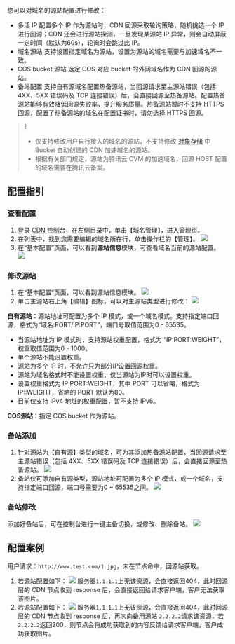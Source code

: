 您可以对域名的源站配置进行修改：
- 多活 IP 
配置多个 IP 作为源站时，CDN 回源采取轮询策略，随机挑选一个 IP 进行回源；CDN 还会进行源站探测，一旦发现某源站 IP 异常，则会自动屏蔽一定时间（默认为60s），轮询时会跳过此 IP。
- 域名源站
支持设置指定域名为源站，设置为源站的域名需要与加速域名不一致。
- COS bucket 源站
选定 COS 对应 bucket 的外网域名作为 CDN 回源的源站。
- 备站配置
支持自有源域名配置热备源站，当回源请求至主源站错误（包括 4XX、5XX 错误码及 TCP 连接错误）后，会直接回源至热备源站。配置热备源站能够有效降低回源失败率，提升服务质量。热备源站暂时不支持 HTTPS 回源，配置了热备源站的域名在配置证书时，请勿选择 HTTPS 回源。
>!
>- 仅支持修改用户自行接入的域名的源站，不支持修改 [对象存储](https://cloud.tencent.com/product/cos) 中 Bucket 自动创建的 CDN 加速域名的源站。
>- 根据有关部门规定，源站为腾讯云 CVM 的加速域名，回源 HOST 配置的域名需要在腾讯云备案。

## 配置指引
### 查看配置
1. 登录 [CDN 控制台](https://console.cloud.tencent.com/cdn)，在左侧目录中，单击【域名管理】，进入管理页。
2. 在列表中，找到您需要编辑的域名所在行，单击操作栏的【管理】。
 ![](https://main.qcloudimg.com/raw/18a3dd6931e3fe4ea109f971e5afe410.png)
3. 在“基本配置”页面，可以看到**源站信息**模块，可查看域名当前的源站配置。
 ![](https://main.qcloudimg.com/raw/09ba46d5e6e664056928b83924c4c95d.png)
 
### 修改源站
1. 在“基本配置”页面，可以看到源站信息模块。
 ![](https://main.qcloudimg.com/raw/f7288532aca9b601b1f0950156d21a65.png)
2. 单击主源站右上角【编辑】图标，可以对主源站类型进行修改：
![](https://main.qcloudimg.com/raw/a5df987206958199bd997a97b40c60f8.png)

**自有源站**：源站地址可配置为多个 IP 模式，或一个域名模式。支持指定端口回源，格式为“域名:PORT/IP:PORT”，端口号取值范围为0 - 65535。
- 当源站地址为 IP 模式时，支持源站权重配置，格式为 “IP:PORT:WEIGHT”，权重取值范围为0 - 1000。
- 单个源站不能设置权重。
- 源站为多个 IP 时，不允许只为部分IP设置回源权重。
- 源站为域名格式时不能设置权重，仅当源站为IP时可以设置权重。
- 设置权重格式为 IP:PORT:WEIGHT，其中 PORT 可以省略，格式为 IP::WEIGHT，省略的 PORT 默认为80。
- 目前仅支持 IPv4 地址的权重配置，暂不支持 IPv6。

**COS源站**：指定 COS bucket 作为源站。


### 备站添加
1. 针对源站为【自有源】类型的域名，可为其添加热备源站配置，当回源请求至主源站错误（包括 4XX、5XX 错误码及 TCP 连接错误）后，会直接回源至热备源站。
 ![](https://main.qcloudimg.com/raw/e54b5b7f5edcc70b4f9a6d410d5b367c.png)
2. 备站仅可添加自有源类型，源站地址可配置为多个 IP 模式，或一个域名，支持指定端口回源，端口号需要为0 ~ 65535之间。
 ![](https://main.qcloudimg.com/raw/734641923dc2e9e42943caa8db386c81.png)
 
### 备站修改
添加好备站后，可在控制台进行一键主备切换，或修改、删除备站。
![](https://main.qcloudimg.com/raw/a2614e23037283bd7609ae24687bae21.png)

## 配置案例
用户请求：`http://www.test.com/1.jpg`，未在节点命中，回源站获取。
1. 若源站配置如下：
 ![](https://main.qcloudimg.com/raw/005664fb87eb93fe8ded14f8a6181e89.png)
服务器`1.1.1.1`上无该资源，会直接返回404，此时回源层的 CDN 节点收到 response 后，会直接返回给请求客户端，客户无法获取该图片。
2. 若源站配置如下：
 ![](https://main.qcloudimg.com/raw/fe043255636d48508e41a12b167c2ee2.png)
服务器`1.1.1.1`上无该资源，会直接返回404，此时回源层的 CDN 节点收到 response 后，再次向备用源站 `2.2.2.2`请求该资源，若 `2.2.2.2`返回200，则节点会将成功获取到的内容反馈给请求客户端，客户成功获取图片。
